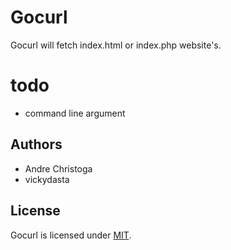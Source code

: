 # Gocurl
Gocurl will fetch index.html or index.php website's.

# todo

- command line argument

## Authors
* Andre Christoga
* vickydasta

## License
Gocurl is licensed under [MIT](https://github.com/codingsmartschool/gocurl/blob/master/LICENSE).
